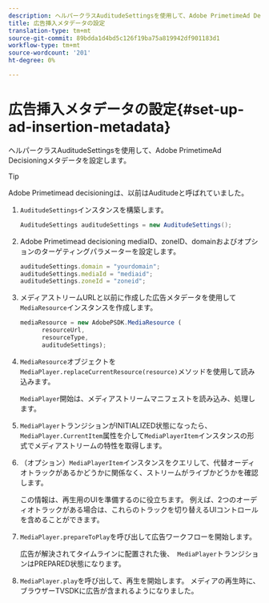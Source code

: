 ```yaml
---
description: ヘルパークラスAuditudeSettingsを使用して、Adobe PrimetimeAd Decisioningメタデータを設定します。
title: 広告挿入メタデータの設定
translation-type: tm+mt
source-git-commit: 89bdda1d4bd5c126f19ba75a819942df901183d1
workflow-type: tm+mt
source-wordcount: '201'
ht-degree: 0%

---
```



# 広告挿入メタデータの設定{#set-up-ad-insertion-metadata}

ヘルパークラスAuditudeSettingsを使用して、Adobe PrimetimeAd Decisioningメタデータを設定します。

>[!TIP]
>
>Adobe Primetimead decisioningは、以前はAuditudeと呼ばれていました。

1. `AuditudeSettings`インスタンスを構築します。

   ```java
   AuditudeSettings auditudeSettings = new AuditudeSettings();
   ```

1. Adobe Primetimead decisioning mediaID、zoneID、domainおよびオプションのターゲティングパラメーターを設定します。

   ```js
   auditudeSettings.domain = "yourdomain"; 
   auditudeSettings.mediaId = "mediaid"; 
   auditudeSettings.zoneId = "zoneid";
   ```

1. メディアストリームURLと以前に作成した広告メタデータを使用して`MediaResource`インスタンスを作成します。

   ```js
   mediaResource = new AdobePSDK.MediaResource ( 
         resourceUrl, 
         resourceType,  
         auditudeSettings);
   ```

1. `MediaResource`オブジェクトを`MediaPlayer.replaceCurrentResource(resource)`メソッドを使用して読み込みます。

   `MediaPlayer`開始は、メディアストリームマニフェストを読み込み、処理します。

1. `MediaPlayer`トランジションがINITIALIZED状態になったら、`MediaPlayer.CurrentItem`属性を介して`MediaPlayerItem`インスタンスの形式でメディアストリームの特性を取得します。
1. （オプション）`MediaPlayerItem`インスタンスをクエリして、代替オーディオトラックがあるかどうかに関係なく、ストリームがライブかどうかを確認します。

   この情報は、再生用のUIを準備するのに役立ちます。 例えば、2つのオーディオトラックがある場合は、これらのトラックを切り替えるUIコントロールを含めることができます。

1. `MediaPlayer.prepareToPlay`を呼び出して広告ワークフローを開始します。

   広告が解決されてタイムラインに配置された後、`  MediaPlayer `トランジションはPREPARED状態になります。
1. `MediaPlayer.play`を呼び出して、再生を開始します。
メディアの再生時に、ブラウザーTVSDKに広告が含まれるようになりました。
